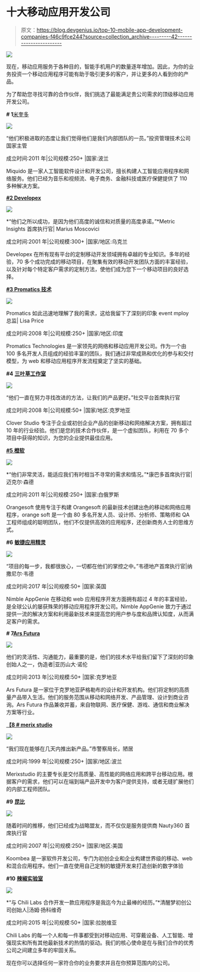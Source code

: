 # 十大移动应用开发公司

> 原文：<https://blog.devgenius.io/top-10-mobile-app-development-companies-f46c9fce244?source=collection_archive---------42----------------------->

![](img/2c9a7f448c09c40ae4e7e1d2e4e1c3b7.png)

现在，移动应用服务于各种目的，智能手机用户的数量逐年增加。因此，为你的业务投资一个移动应用程序可能有助于吸引更多的客户，并让更多的人看到你的产品。

为了帮助您寻找可靠的合作伙伴，我们挑选了最能满足贵公司需求的顶级移动应用开发公司。

**# 1**[米奎多 ](https://www.miquido.com/about-us)

![](img/3d7e2884dfee1767b8e9bac956a1c594.png)

“他们积极进取的态度让我们觉得他们是我们内部团队的一员。”投资管理技术公司国家主管

成立时间:2011 年|公司规模:250+ |国家:波兰

Miquido 是一家人工智能软件设计和开发公司，擅长构建人工智能应用程序和网络服务。他们已经为音乐和视频流、电子商务、金融科技或医疗保健提供了 110 多种解决方案。

[**#2 Developex**](https://developex.com/)

![](img/6c2ef0c5fb5246d219508c9a33ddd732.png)

*“他们之所以成功，是因为他们高度的诚信和对质量的高度承诺。”*Metric Insights 首席执行官| Marius Moscovici

成立时间:2001 年|公司规模:300+ |国家/地区:乌克兰

Developex 在所有现有平台的定制移动开发领域拥有卓越的专业知识。多年的经验，70 多个成功完成的移动项目，在聚集有效的移动开发团队方面的丰富经验，以及针对每个特定客户需求的定制方法，使他们成为您下一个移动项目的良好选择。

[**#3 Promatics 技术**](https://www.promaticsindia.com/about-us/)

![](img/fa01ac54922fb44d9b4759947c0aa034.png)

Promatics 如此迅速地理解了我的需求，这给我留下了深刻的印象 event mploy 总监| Lisa Price

成立时间:2008 年|公司规模:250+ |国家/地区:印度

Promatics Technologies 是一家领先的网络和移动应用开发公司。作为一个由 100 多名开发人员组成的经验丰富的团队，我们通过非常成熟和优化的参与和交付模型，为 web 和移动应用程序开发流程奠定了坚实的基础。

**#4** [**三叶草工作室**](https://clover.studio/approach/)

![](img/095cc9bf2d01215e478efdfc954e2d53.png)

“他们一直在努力寻找改进的方法，让我们的产品更好。”社交平台首席执行官

成立时间:2008 年|公司规模:50+ |国家/地区:克罗地亚

Clover Studio 专注于企业或初创企业产品的创新移动和网络解决方案，拥有超过 10 年的行业经验。他们是您的技术合作伙伴，是一个虚拟团队，利用在 70 多个项目中获得的知识，为您的企业提供最佳应用。

[**#5 橙软**](https://orangesoft.co/about)

![](img/aab48767c103da6e4ab9801eb33fa834.png)

*“他们非常灵活，能适应我们有时相当不寻常的需求和情况。”*康巴多首席执行官|迈克尔·森德

成立时间:2011 年|公司规模:250+ |国家:白俄罗斯

Orangesoft 使用专注于构建 Orangesoft 的最新技术创建出色的移动和网络应用程序，orange soft 是一个由 80 多名开发人员、设计师、分析师、策略师和 QA 工程师组成的聪明团队，他们不仅提供高效的应用程序，还创新商务人士的思维方式。

**#6** [**敏捷应用精灵**](https://www.nimbleappgenie.com/)

![](img/e10dfaa771f6b4b702108e29f075c998.png)

“项目的每一步，我都很放心，一切都在他们的掌控之中。”韦德地产首席执行官|纳撒尼尔·韦德

成立时间:2017 年|公司规模:50+ |国家:英国

Nimble AppGenie 在移动和 web 应用程序开发方面拥有超过 4 年的丰富经验，是全球公认的屡获殊荣的移动应用程序开发公司。Nimble AppGenie 致力于通过提供一流的解决方案和利用最新技术来提高您的用户参与度和品牌认知度，从而满足客户的需求。

**# 7**[**Ars Futura**](https://arsfutura.com/about)

![](img/6ce01943d8d36ff01214100a26d7f2c5.png)

他们的灵活性、沟通能力，最重要的是，他们的技术水平给我们留下了深刻的印象创始人之一，伪造者|亚历山大·诺伦

成立时间:2013 年|公司规模:50+ |国家:克罗地亚

Ars Futura 是一家位于克罗地亚萨格勒布的设计和开发机构。他们将定制的高质量产品带入生活。他们的服务范围从移动和网络开发、产品管理、设计到商业咨询。Ars Futura 作品兼收并蓄，来自物联网、医疗保健、游戏、通信和商业解决方案等行业。

[**【8 # merix studio**](https://www.merixstudio.com/about/)

![](img/d68e942813ea94f43d54d72749453a06.png)

“我们现在能够在几天内推出新产品。”市警察局长，陋居

成立时间:1999 年|公司规模:250+ |国家/地区:波兰

Merixstudio 的主要专长是交付高质量、高性能的网络应用和跨平台移动应用。根据客户的需求，他们可以在端到端产品开发中为客户提供支持，或者无缝扩展他们的内部工程师团队。

**#9** [**昆比**](https://www.koombea.com/about/)

![](img/3915ddb8ca4607c7d047681067eba9a6.png)

随着时间的推移，他们已经成为战略盟友，而不仅仅是服务提供商 Nauty360 首席执行官

成立时间:2007 年|公司规模:250+ |国家/地区:美国

Koombea 是一家软件开发公司，专门为初创企业和企业构建世界级的移动、web 和混合应用程序。他们一直在使用自己定制的敏捷开发来打造创新的数字体验

**#10** [**辣椒实验室**](https://chililabs.io/en/about-us)

![](img/24987382f6281ea5e39c8877d12f9d0d.png)

*“与 Chili Labs 合作开发一款应用程序是我迄今为止最棒的经历。”*清醒梦初创公司创始人|汤姆·扬科维奇

成立时间:2015 年|公司规模:50+ |国家:拉脱维亚

Chili Labs 的每一个人和每一件事都受到对移动应用、可穿戴设备、人工智能、增强现实和所有其他最新技术的热情的驱动。我们的核心使命是在与我们合作的优秀公司之间建立多年的牢固关系。

现在你可以选择任何一家符合你的业务要求并且在你预算范围内的公司。